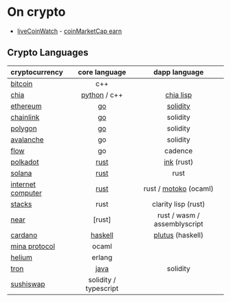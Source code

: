 # On crypto

- [liveCoinWatch](https://www.livecoinwatch.com/) - [coinMarketCap earn](https://coinmarketcap.com/earn)

## Crypto Languages

| cryptocurrency 				| core language 				| dapp language						|
| :-- 						| :-: 						| :-: 							|
| [bitcoin](https://github.com/bitcoin/bitcoin) | c++
| [chia](https://github.com/Chia-Network/) | [python](https://github.com/Chia-Network/chia-blockchain) / c++ | [chia lisp](https://chialisp.com/)
| [ethereum](https://github.com/ethereum/) | [go](https://github.com/ethereum/go-ethereum) | [solidity](https://github.com/ethereum/solidity)
| [chainlink](https://github.com/smartcontractkit) | [go](https://github.com/smartcontractkit/chainlink) | solidity
| [polygon](https://github.com/maticnetwork) | [go](https://github.com/maticnetwork/bor) | solidity
| [avalanche](https://github.com/ava-labs) | go | solidity
| [flow](https://github.com/onflow) | go | cadence
| [polkadot](https://github.com/paritytech/) | [rust](https://github.com/paritytech/polkadot) | [ink](https://github.com/paritytech/ink) (rust)
| [solana](https://github.com/solana-labs) | [rust](https://github.com/solana-labs/solana) | rust
| [internet computer](https://github.com/dfinity) | [rust](https://github.com/dfinity/ic) | rust / [motoko](https://sdk.dfinity.org/docs/language-guide/motoko.html) (ocaml)
| [stacks](https://github.com/blockstack) | rust | clarity lisp (rust)
| [near](https://github.com/near) | [rust] | rust / wasm / assemblyscript
| [cardano](https://github.com/input-output-hk)	| [haskell](https://github.com/input-output-hk/cardano-node)| [plutus](https://github.com/input-output-hk/plutus) (haskell)
| [mina protocol](https://github.com/MinaProtocol/mina) | ocaml
| [helium](https://github.com/helium) | erlang
| [tron](https://github.com/tronprotocol) | [java](https://github.com/tronprotocol/java-tron) | solidity
| [sushiswap](https://github.com/sushiswap) | solidity / typescript